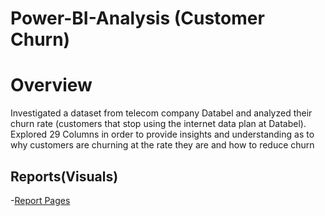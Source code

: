 # Power-BI-Analysis (Customer Churn)
# Overview
Investigated a dataset from telecom company Databel and analyzed their churn rate (customers that stop using the internet data plan at Databel). Explored 29 Columns in order to provide insights and understanding as to why customers are churning at the rate they are and how to reduce churn
## Reports(Visuals)
-[Report Pages](https://github.com/mrMartinManyaka/Power-BI-Analysis/blob/main/PowerBI%20Reports.pbix)
